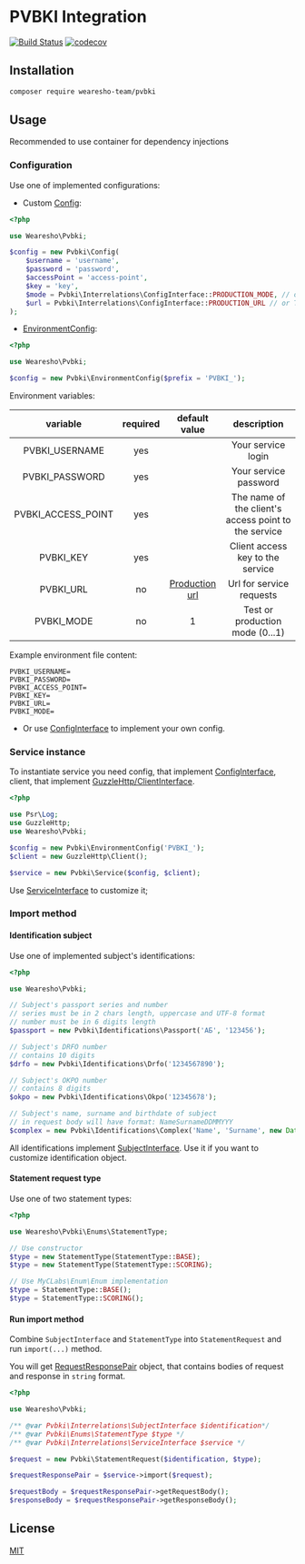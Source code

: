 # PVBKI Integration
[![Build Status](https://travis-ci.org/wearesho-team/pvbki.svg?branch=master)](https://travis-ci.org/wearesho-team/pvbki)
[![codecov](https://codecov.io/gh/wearesho-team/pvbki/branch/master/graph/badge.svg)](https://codecov.io/gh/wearesho-team/pvbki)

## Installation
```bash
composer require wearesho-team/pvbki
```

## Usage

Recommended to use container for dependency injections

### Configuration
Use one of implemented configurations:

- Custom [Config](./src/Config.php):

```php
<?php

use Wearesho\Pvbki;

$config = new Pvbki\Config(
    $username = 'username',
    $password = 'password',
    $accessPoint = 'access-point',
    $key = 'key',
    $mode = Pvbki\Interrelations\ConfigInterface::PRODUCTION_MODE, // or TEST_MODE
    $url = Pvbki\Interrelations\ConfigInterface::PRODUCTION_URL // or TEST_URL
);
```

- [EnvironmentConfig](./src/EnvironmentConfig.php):

```php
<?php

use Wearesho\Pvbki;

$config = new Pvbki\EnvironmentConfig($prefix = 'PVBKI_');
```

Environment variables:

|      variable      | required |                              default value                              |                      description                     |
|:------------------:|:--------:|:-----------------------------------------------------------------------:|:----------------------------------------------------:|
| PVBKI_USERNAME     | yes      |                                                                         | Your service login                                   |
| PVBKI_PASSWORD     | yes      |                                                                         | Your service password                                |
| PVBKI_ACCESS_POINT | yes      |                                                                         | The name of the client's access point to the service |
| PVBKI_KEY          | yes      |                                                                         | Client access key to the service                     |
| PVBKI_URL          | no       | [Production url](https://secure.pvbki.com/reverse-service/default.asmx) | Url for service requests                             |
| PVBKI_MODE         | no       | 1                                                                       | Test or production mode (0...1)                      |

Example environment file content:

```dotenv
PVBKI_USERNAME=
PVBKI_PASSWORD=
PVBKI_ACCESS_POINT=
PVBKI_KEY=
PVBKI_URL=
PVBKI_MODE=
```

- Or use [ConfigInterface](src/Interrelations/ConfigInterface.php) to implement your own config.

### Service instance

To instantiate service you need config, that implement [ConfigInterface](src/Interrelations/ConfigInterface.php), 
client, that implement [GuzzleHttp/ClientInterface](http://docs.guzzlephp.org/en/stable).

```php
<?php

use Psr\Log;
use GuzzleHttp;
use Wearesho\Pvbki;

$config = new Pvbki\EnvironmentConfig('PVBKI_');
$client = new GuzzleHttp\Client();

$service = new Pvbki\Service($config, $client);
```

Use [ServiceInterface](./src/Interrelations/ServiceInterface.php) to customize it;

### Import method

#### Identification subject

Use one of implemented subject's identifications:

```php
<?php

use Wearesho\Pvbki;

// Subject's passport series and number
// series must be in 2 chars length, uppercase and UTF-8 format
// number must be in 6 digits length
$passport = new Pvbki\Identifications\Passport('АБ', '123456');

// Subject's DRFO number
// contains 10 digits
$drfo = new Pvbki\Identifications\Drfo('1234567890');

// Subject's OKPO number
// contains 8 digits
$okpo = new Pvbki\Identifications\Okpo('12345678');

// Subject's name, surname and birthdate of subject
// in request body will have format: NameSurnameDDMMYYY
$complex = new Pvbki\Identifications\Complex('Name', 'Surname', new DateTime('2018-03-12'));
```

All identifications implement [SubjectInterface](./src/Interrelations/SubjectInterface.php). 
Use it if you want to customize identification object.

#### Statement request type

Use one of two statement types:

```php
<?php

use Wearesho\Pvbki\Enums\StatementType;

// Use constructor
$type = new StatementType(StatementType::BASE);
$type = new StatementType(StatementType::SCORING);

// Use MyCLabs\Enum\Enum implementation
$type = StatementType::BASE();
$type = StatementType::SCORING();
```

#### Run import method

Combine `SubjectInterface` and `StatementType` into `StatementRequest` and run `import(...)` method.

You will get [RequestResponsePair](./src/RequestResponsePair.php) object, 
that contains bodies of request and response in `string` format.

```php
<?php

use Wearesho\Pvbki;

/** @var Pvbki\Interrelations\SubjectInterface $identification*/
/** @var Pvbki\Enums\StatementType $type */
/** @var Pvbki\Interrelations\ServiceInterface $service */

$request = new Pvbki\StatementRequest($identification, $type);

$requestResponsePair = $service->import($request);

$requestBody = $requestResponsePair->getRequestBody();
$responseBody = $requestResponsePair->getResponseBody();
```

## License
[MIT](./LICENSE)
